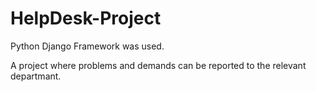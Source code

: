 # HelpDesk-Project
Python Django Framework was used.

A project where problems and demands can be reported to the relevant departmant.


